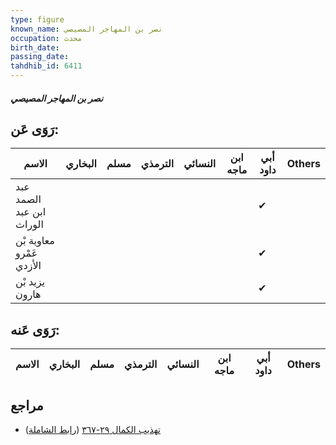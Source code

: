 ```yaml
---
type: figure
known_name: نصر بن المهاجر المصيصي
occupation: محدث
birth_date:
passing_date:
tahdhib_id: 6411
---
```

##### نصر بن المهاجر المصيصي

## رَوَى عَن:
| الاسم                    | البخاري | مسلم | الترمذي | النسائي | ابن ماجه | أبي داود | Others |
| ------------------------ | ------- | ---- | ------- | ------- | -------- | -------- | ------ |
| عبد الصمد ابن عبد الوراث |         |      |         |         |          | ✔        |        |
| معاوية بْن عَمْرو الأزدي |         |      |         |         |          | ✔        |        |
| يزيد بْن هارون           |         |      |         |         |          | ✔        |        |
## رَوَى عَنه:
| الاسم | البخاري | مسلم | الترمذي | النسائي | ابن ماجه | أبي داود | Others |
| ----- | ------- | ---- | ------- | ------- | -------- | -------- | ------ |
## مراجع
- [تهذيب الكمال ٢٩-٣٦٧](obsidian://open?vault=Tahdhib-al-Kamal&file=Figures/٦٤١١-نصر%20بن%20المهاجر%20المصيصي) ([رابط الشاملة](https://shamela.ws/book/3722/15938))